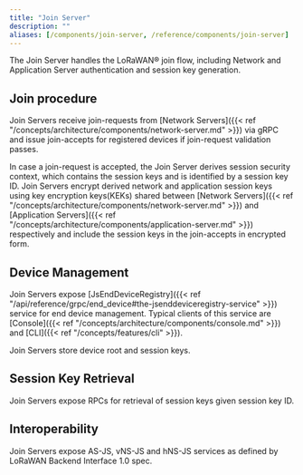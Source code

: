 ```yaml
---
title: "Join Server"
description: ""
aliases: [/components/join-server, /reference/components/join-server]
---
```


The Join Server handles the LoRaWAN® join flow, including Network and Application Server authentication and session key generation.

<!--more-->

## Join procedure

Join Servers receive join-requests from [Network Servers]({{< ref "/concepts/architecture/components/network-server.md" >}}) via gRPC and issue join-accepts for registered devices if join-request validation passes.

In case a join-request is accepted, the Join Server derives session security context, which contains the session keys and is identified by a session key ID. Join Servers encrypt derived network and application session keys using key encryption keys(KEKs) shared between [Network Servers]({{< ref "/concepts/architecture/components/network-server.md" >}}) and [Application Servers]({{< ref "/concepts/architecture/components/application-server.md" >}}) respectively and include the session keys in the join-accepts in encrypted form.

## Device Management

Join Servers expose [JsEndDeviceRegistry]({{< ref "/api/reference/grpc/end_device#the-jsenddeviceregistry-service" >}}) service for end device management. Typical clients of this service are [Console]({{< ref "/concepts/architecture/components/console.md" >}}) and [CLI]({{< ref "/concepts/features/cli" >}}).

Join Servers store device root and session keys.

## Session Key Retrieval

Join Servers expose RPCs for retrieval of session keys given session key ID.

## Interoperability

Join Servers expose AS-JS, vNS-JS and hNS-JS services as defined by LoRaWAN Backend Interface 1.0 spec.
